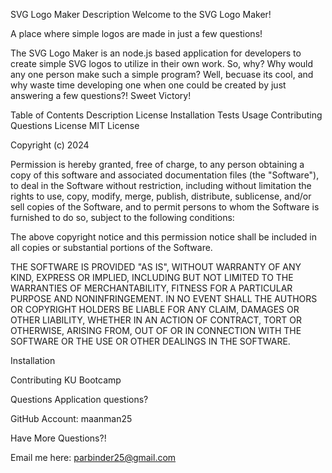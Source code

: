 SVG Logo Maker
Description
Welcome to the SVG Logo Maker!

A place where simple logos are made in just a few questions!

The SVG Logo Maker is an node.js based application for developers to create simple SVG logos to utilize in their own work. So, why? Why would any one person make such a simple program? Well, becuase its cool, and why waste time developing one when one could be created by just answering a few questions?! Sweet Victory!

Table of Contents
Description
License
Installation
Tests
Usage
Contributing
Questions
License
MIT License

Copyright (c) 2024 

Permission is hereby granted, free of charge, to any person obtaining a copy of this software and associated documentation files (the "Software"), to deal in the Software without restriction, including without limitation the rights to use, copy, modify, merge, publish, distribute, sublicense, and/or sell copies of the Software, and to permit persons to whom the Software is furnished to do so, subject to the following conditions:

The above copyright notice and this permission notice shall be included in all copies or substantial portions of the Software.

THE SOFTWARE IS PROVIDED "AS IS", WITHOUT WARRANTY OF ANY KIND, EXPRESS OR IMPLIED, INCLUDING BUT NOT LIMITED TO THE WARRANTIES OF MERCHANTABILITY, FITNESS FOR A PARTICULAR PURPOSE AND NONINFRINGEMENT. IN NO EVENT SHALL THE AUTHORS OR COPYRIGHT HOLDERS BE LIABLE FOR ANY CLAIM, DAMAGES OR OTHER LIABILITY, WHETHER IN AN ACTION OF CONTRACT, TORT OR OTHERWISE, ARISING FROM, OUT OF OR IN CONNECTION WITH THE SOFTWARE OR THE USE OR OTHER DEALINGS IN THE SOFTWARE.

Installation



Contributing
KU Bootcamp

Questions
Application questions?

GitHub Account: maanman25

Have More Questions?!

Email me here: parbinder25@gmail.com